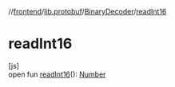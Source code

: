 //[frontend](../../../index.md)/[lib.protobuf](../index.md)/[BinaryDecoder](index.md)/[readInt16](read-int16.md)

# readInt16

[js]\
open fun [readInt16](read-int16.md)(): [Number](https://kotlinlang.org/api/latest/jvm/stdlib/kotlin/-number/index.html)
